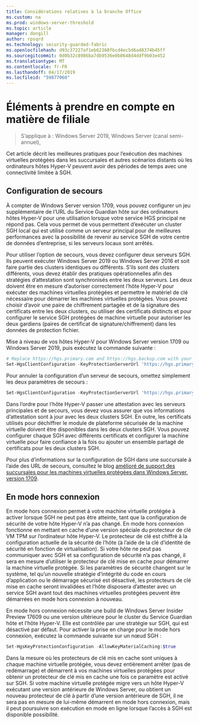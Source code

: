 ```yaml
---
title: Considérations relatives à la branche Office
ms.custom: na
ms.prod: windows-server-threshold
ms.topic: article
manager: dongill
author: rpsqrd
ms.technology: security-guarded-fabric
ms.openlocfilehash: d93c37227af1eb62368fbcd4ec5d6a48374b45ff
ms.sourcegitcommit: 0d0b32c8986ba7db9536e0b8648d4ddf9b03e452
ms.translationtype: MT
ms.contentlocale: fr-FR
ms.lasthandoff: 04/17/2019
ms.locfileid: "59877060"
---
```

# <a name="branch-office-considerations"></a>Éléments à prendre en compte en matière de filiale

> S’applique à : Windows Server 2019, Windows Server (canal semi-annuel), 

Cet article décrit les meilleures pratiques pour l’exécution des machines virtuelles protégées dans les succursales et autres scénarios distants où les ordinateurs hôtes Hyper-V peuvent avoir des périodes de temps avec une connectivité limitée à SGH.

## <a name="fallback-configuration"></a>Configuration de secours

À compter de Windows Server version 1709, vous pouvez configurer un jeu supplémentaire de l’URL du Service Guardian hôte sur des ordinateurs hôtes Hyper-V pour une utilisation lorsque votre service HGS principal ne répond pas.
Cela vous permet de vous permettent d’exécuter un cluster SGH local qui est utilisé comme un serveur principal pour de meilleures performances avec la possibilité de revenir au service SGH de votre centre de données d’entreprise, si les serveurs locaux sont arrêtés.

Pour utiliser l’option de secours, vous devez configurer deux serveurs SGH. Ils peuvent exécuter Windows Server 2019 ou Windows Server 2016 et soit faire partie des clusters identiques ou différents. S’ils sont des clusters différents, vous devez établir des pratiques opérationnelles afin des stratégies d’attestation sont synchronisés entre les deux serveurs. Les deux doivent être en mesure d’autoriser correctement l’hôte Hyper-V pour exécuter des machines virtuelles protégées et permettre le matériel de clé nécessaire pour démarrer les machines virtuelles protégées. Vous pouvez choisir d’avoir une paire de chiffrement partagée et de la signature des certificats entre les deux clusters, ou utiliser des certificats distincts et pour configurer le service SGH protégées de machine virtuelle pour autoriser les deux gardiens (paires de certificat de signature/chiffrement) dans les données de protection fichier.

Mise à niveau de vos hôtes Hyper-V pour Windows Server version 1709 ou Windows Server 2019, puis exécutez la commande suivante :
```powershell
# Replace https://hgs.primary.com and https://hgs.backup.com with your own domain names and protocols
Set-HgsClientConfiguration -KeyProtectionServerUrl 'https://hgs.primary.com/KeyProtection' -AttestationServerUrl 'https://hgs.primary.com/Attestation' -FallbackKeyProtectionServerUrl 'https://hgs.backup.com/KeyProtection' -FallbackAttestationServerUrl 'https://hgs.backup.com/Attestation'
```

Pour annuler la configuration d’un serveur de secours, omettez simplement les deux paramètres de secours :
```powershell
Set-HgsClientConfiguration -KeyProtectionServerUrl 'https://hgs.primary.com/KeyProtection' -AttestationServerUrl 'https://hgs.primary.com/Attestation'
```

Dans l’ordre pour l’hôte Hyper-V passer une attestation avec les serveurs principales et de secours, vous devez vous assurer que vos informations d’attestation sont à jour avec les deux clusters SGH.
En outre, les certificats utilisés pour déchiffrer le module de plateforme sécurisée de la machine virtuelle doivent être disponibles dans les deux clusters SGH.
Vous pouvez configurer chaque SGH avec différents certificats et configurer la machine virtuelle pour faire confiance à la fois ou ajouter un ensemble partagé de certificats pour les deux clusters SGH.

Pour plus d’informations sur la configuration de SGH dans une succursale à l’aide des URL de secours, consultez le blog [amélioré de support des succursales pour les machines virtuelles protégées dans Windows Server, version 1709](https://blogs.technet.microsoft.com/datacentersecurity/2017/11/15/improved-branch-office-support-for-shielded-vms-in-windows-server-version-1709/).


## <a name="offline-mode"></a>En mode hors connexion

En mode hors connexion permet à votre machine virtuelle protégée à activer lorsque SGH ne peut pas être atteinte, tant que la configuration de sécurité de votre hôte Hyper-V n’a pas changé.
En mode hors connexion fonctionne en mettant en cache d’une version spéciale du protecteur de clé VM TPM sur l’ordinateur hôte Hyper-V.
Le protecteur de clé est chiffré à la configuration actuelle de la sécurité de l’hôte (à l’aide de la clé d’identité de sécurité en fonction de virtualisation).
Si votre hôte ne peut pas communiquer avec SGH et sa configuration de sécurité n’a pas changé, il sera en mesure d’utiliser le protecteur de clé mise en cache pour démarrer la machine virtuelle protégée.
Si les paramètres de sécurité changent sur le système, tel qu’un nouvelle stratégie d’intégrité du code en cours d’application ou le démarrage sécurisé est désactivé, les protecteurs de clé mise en cache seront invalidées et l’hôte disposera d’attester avec un service SGH avant tout des machines virtuelles protégées peuvent être démarrées en mode hors connexion à nouveau.

En mode hors connexion nécessite une build de Windows Server Insider Preview 17609 ou une version ultérieure pour le cluster du Service Guardian hôte et l’hôte Hyper-V.
Elle est contrôlée par une stratégie sur SGH, qui est désactivé par défaut.
Pour activer la prise en charge pour le mode hors connexion, exécutez la commande suivante sur un nœud SGH :

```powershell
Set-HgsKeyProtectionConfiguration -AllowKeyMaterialCaching:$true
```

Dans la mesure où les protecteurs de clé mis en cache sont uniques à chaque machine virtuelle protégée, vous devez entièrement arrêter (pas de redémarrage) et démarrent à vos machines virtuelles protégées pour obtenir un protecteur de clé mis en cache une fois ce paramètre est activé sur SGH.
Si votre machine virtuelle protégée migre vers un hôte Hyper-V exécutant une version antérieure de Windows Server, ou obtient un nouveau protecteur de clé à partir d’une version antérieure de SGH, il ne sera pas en mesure de lui-même démarrent en mode hors connexion, mais il peut poursuivre son exécution en mode en ligne lorsque l’accès à SGH est disponible possibilité.
